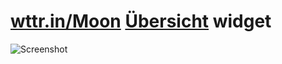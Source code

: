 # [wttr.in/Moon](wttr.in/Moon) [Übersicht](http://tracesof.net/uebersicht/) widget
![Screenshot](https://raw.githubusercontent.com/matthias-vogt/wttr-moon-uebersicht/master/screenshot.png)